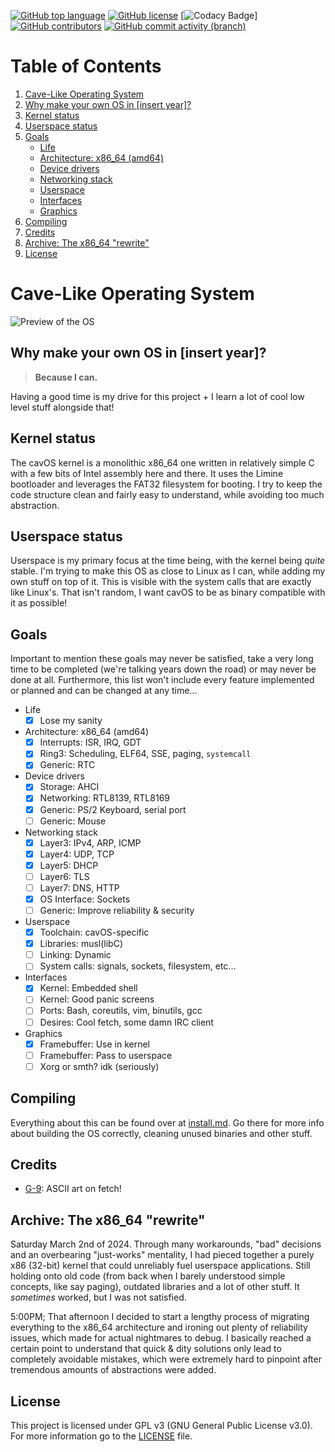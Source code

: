 [![GitHub top language](https://img.shields.io/github/languages/top/malwarepad/cavOS?logo=c&label=)](https://github.com/malwarepad/cavOS/blob/master/src/kernel/Makefile)
[![GitHub license](https://img.shields.io/github/license/malwarepad/cavOS)](https://github.com/malwarepad/cavOS/blob/master/LICENSE)
[![Codacy Badge](https://app.codacy.com/project/badge/Grade/e78ad48f394f46d1bb98f1942c7e1f21)]
[![GitHub contributors](https://img.shields.io/github/contributors/malwarepad/cavOS)](https://github.com/malwarepad/cavOS/graphs/contributors)
[![GitHub commit activity (branch)](https://img.shields.io/github/commit-activity/m/malwarepad/cavOS)](https://github.com/malwarepad/cavOS/commits)

# Table of Contents

1. [Cave-Like Operating System](#cave-like-operating-system)
2. [Why make your own OS in [insert year]?](#why-make-your-own-os-in-insert-year)
3. [Kernel status](#kernel-status)
4. [Userspace status](#userspace-status)
5. [Goals](#goals)
   - [Life](#life)
   - [Architecture: x86_64 (amd64)](#architecture-x86_64-amd64)
   - [Device drivers](#device-drivers)
   - [Networking stack](#networking-stack)
   - [Userspace](#userspace)
   - [Interfaces](#interfaces)
   - [Graphics](#graphics)
6. [Compiling](#compiling)
7. [Credits](#credits)
8. [Archive: The x86_64 "rewrite"](#archive-the-x86_64-rewrite)
9. [License](#license)

 

# Cave-Like Operating System
![Preview of the OS](https://raw.malwarepad.com/cavos/images/preview.png)

## Why make your own OS in [insert year]?
> **Because I can.**

Having a good time is my drive for this project + I learn a lot of cool low level stuff alongside that! 

## Kernel status
The cavOS kernel is a monolithic x86_64 one written in relatively simple C with a few bits of Intel assembly here and there. It uses the Limine bootloader and leverages the FAT32 filesystem for booting. I try to keep the code structure clean and fairly easy to understand, while avoiding too much abstraction.

## Userspace status
Userspace is my primary focus at the time being, with the kernel being *quite* stable. I'm trying to make this OS as close to Linux as I can, while adding my own stuff on top of it. This is visible with the system calls that are exactly like Linux's. That isn't random, I want cavOS to be as binary compatible with it as possible!

## Goals

Important to mention these goals may never be satisfied, take a very long time to be completed (we're talking years down the road) or may never be done at all. Furthermore, this list won't include every feature implemented or planned and can be changed at any time...

- Life
  - [x] Lose my sanity
- Architecture: x86_64 (amd64)
  - [x] Interrupts: ISR, IRQ, GDT
  - [x] Ring3: Scheduling, ELF64, SSE, paging, `systemcall`
  - [x] Generic: RTC
- Device drivers
  - [x] Storage: AHCI
  - [x] Networking: RTL8139, RTL8169
  - [x] Generic: PS/2 Keyboard, serial port
  - [ ] Generic: Mouse
- Networking stack
  - [x] Layer3: IPv4, ARP, ICMP
  - [x] Layer4: UDP, TCP
  - [x] Layer5: DHCP
  - [ ] Layer6: TLS
  - [ ] Layer7: DNS, HTTP
  - [x] OS Interface: Sockets
  - [ ] Generic: Improve reliability & security
- Userspace
  - [x] Toolchain: cavOS-specific
  - [x] Libraries: musl(libC)
  - [ ] Linking: Dynamic
  - [ ] System calls: signals, sockets, filesystem, etc...
- Interfaces
  - [x] Kernel: Embedded shell
  - [ ] Kernel: Good panic screens
  - [ ] Ports: Bash, coreutils, vim, binutils, gcc
  - [ ] Desires: Cool fetch, some damn IRC client
- Graphics
  - [x] Framebuffer: Use in kernel
  - [ ] Framebuffer: Pass to userspace
  - [ ] Xorg or smth? idk (seriously)

## Compiling
Everything about this can be found over at [install.md](docs/install.md). Go there for more info about building the OS correctly, cleaning unused binaries and other stuff. 

## Credits
- [G-9](https://nr9.online/): ASCII art on fetch!

## Archive: The x86_64 "rewrite"
Saturday March 2nd of 2024. Through many workarounds, "bad" decisions and an overbearing "just-works" mentality, I had pieced together a purely x86 (32-bit) kernel that could unreliably fuel userspace applications. Still holding onto old code (from back when I barely understood simple concepts, like say paging), outdated libraries and a lot of other stuff. It *sometimes* worked, but I was not satisfied.

5:00PM; That afternoon I decided to start a lengthy process of migrating everything to the x86_64 architecture and ironing out plenty of reliability issues, which made for actual nightmares to debug. I basically reached a certain point to understand that quick & dity solutions only lead to completely avoidable mistakes, which were extremely hard to pinpoint after tremendous amounts of abstractions were added.

## License
This project is licensed under GPL v3 (GNU General Public License v3.0). For more information go to the [LICENSE](LICENSE) file.
